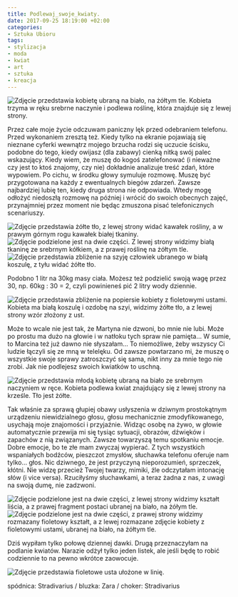 ```yaml
---
title: Podlewaj_swoje_kwiaty.
date: 2017-09-25 18:19:00 +02:00
categories:
- Sztuka Ubioru
tags:
- stylizacja
- moda
- kwiat
- art
- sztuka
- kreacja
---
```


![Zdjęcie przedstawia kobietę ubraną na biało, na żółtym tle. Kobieta trzyma w ręku srebrne naczynie i podlewa roślinę, która znajduje się z lewej strony.](https://assets2.ello.co/uploads/asset/attachment/6273381/ello-optimized-aaf18cbf.jpg)

Przez całe moje życie odczuwam paniczny lęk przed odebraniem telefonu. Przed wykonaniem zresztą też. Kiedy tylko na ekranie pojawiają się nieznane cyferki wewnątrz mojego brzucha rodzi się uczucie ścisku, podobne do tego, kiedy owijasz (dla zabawy) cienką nitką swój palec wskazujący. Kiedy wiem, że muszę do kogoś zatelefonować (i nieważne czy jest to ktoś znajomy, czy nie) dokładnie analizuje treść zdań, które wypowiem. Po cichu, w środku głowy symuluje rozmowę. Muszę być przygotowana na każdy z ewentualnych biegów zdarzeń. Zawsze najbardziej lubię ten, kiedy druga strona nie odpowiada. Wtedy mogę odłożyć niedoszłą rozmowę na później i  wrócić do swoich obecnych zajęć, przynajmniej przez moment nie będąc zmuszona pisać telefonicznych scenariuszy.

![Zdjęcie przedstawia żółte tło, z lewej strony widać kawałek rośliny, a w prawym górnym rogu kawałek białej tkaniny.](https://assets1.ello.co/uploads/asset/attachment/6273369/ello-optimized-81fb1e90.jpg)
![Zdjęcie podzielone jest na dwie części. Z lewej strony widzimy białą tkaninę ze srebrnym kółkiem, a z prawej roślinę na żółtym tle.](https://assets1.ello.co/uploads/asset/attachment/6273371/ello-optimized-12671c19.jpg)
![Zdjęcie przedstawia zbliżenie na szyję człowiek ubranego w białą koszulę, z tyłu widać żółte tło.](https://assets2.ello.co/uploads/asset/attachment/6273367/ello-optimized-ecc7f386.jpg)

<olela-narrative>
Podobno 1 litr na 30kg masy ciała. Możesz też podzielić swoją wagę przez 30, np. 60kg : 30 = 2, czyli powinieneś pić 2 litry wody dziennie.
</olela-narrative>

![Zdjęcie przedstawia zbliżenie na popiersie kobiety z fioletowymi ustami. Kobieta ma białą koszulę i ozdobę na szyi, widzimy żółte tło, a z lewej strony wzór złożony z ust.](https://assets2.ello.co/uploads/asset/attachment/6273366/ello-optimized-b2f1da19.jpg)

Może to wcale nie jest tak, że Martyna nie dzwoni, bo mnie nie lubi. Może po prostu ma dużo na głowie i w natłoku tych spraw nie pamięta… W sumie, to Marcina też już dawno nie słyszałam… To niemożliwe, żeby wszyscy Ci ludzie łączyli się ze mną w telelęku. Od zawsze powtarzano mi, że muszę o wszystkie swoje sprawy zatroszczyć się sama, nikt inny za mnie tego nie zrobi. Jak nie podlejesz swoich kwiatków to uschną. 

![Zdjęcie przedstawia młodą kobietę ubraną na biało ze srebrnym naczyniem w ręce. Kobieta podlewa kwiat znajdujący się z lewej strony na krześle. Tło jest żółte.](https://assets0.ello.co/uploads/asset/attachment/6273373/ello-optimized-25b3bbe8.jpg)

Tak właśnie za sprawą głupiej obawy usłyszenia w dziwnym prostokątnym urządzeniu niewidzialnego głosu, głosu mechanicznie zmodyfikowanego, usychają moje znajomości i przyjaźnie. Widząc osobę na żywo, w głowie automatycznie przewija mi się tysiąc sytuacji, obrazów, dźwięków i zapachów z nią związanych. Zawsze towarzyszą temu spotkaniu emocje. Dobre emocje, bo te złe mam zwyczaj wypierać. Z tych wszystkich wspaniałych bodźców, pieszczot zmysłów, słuchawka telefonu oferuje nam tylko… głos. Nic dziwnego, że jest przyczyną nieporozumień, sprzeczek, kłótni. Nie widzę przecież Twojej twarzy, mimiki, źle odczytałam intonację słów (i vice versa). Rzuciłyśmy słuchawkami, a teraz żadna z nas, z uwagi na swoją dumę, nie zadzwoni.

![Zdjęcie podzielone jest na dwie części, z lewej strony widzimy kształt liścia, a z prawej fragment postaci ubranej na biało, na żółym tle.](https://assets0.ello.co/uploads/asset/attachment/6273374/ello-optimized-5deed9bb.jpg)
![Zdjęcie podzielone jest na dwie części, z prawej strony widzimy rozmazany fioletowy kształt, a z lewej rozmazane zdjęcie kobiety z fioletowymi ustami, ubranej na biało, na żółtym tle.](https://assets1.ello.co/uploads/asset/attachment/6273376/ello-optimized-b03f2b23.jpg)

<olela-narrative>
Dziś wypiłam tylko połowę dziennej dawki. Drugą przeznaczyłam na podlanie kwiatów. Narazie odżył tylko jeden listek, ale jeśli będę to robić codziennie to na pewno wkrótce zaowocuje.
</olela-narrative>

![Zdjęcie przedstawia fioletowe usta ułożone w linię.](https://assets1.ello.co/uploads/asset/attachment/6273531/ello-optimized-ddbdc8a6.jpg)

spódnica: Stradivarius / bluzka: Zara / choker: Stradivarius